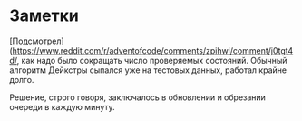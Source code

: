 # Заметки

[Подсмотрел](https://www.reddit.com/r/adventofcode/comments/zpihwi/comment/j0tgt4d/, как надо было сокращать число проверяемых
состояний. Обычный алгоритм Дейкстры сыпался уже на тестовых данных,
работал крайне долго.

Решение, строго говоря, заключалось в обновлении и обрезании очереди в
каждую минуту.
